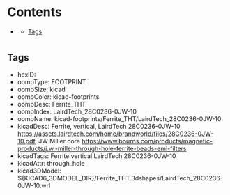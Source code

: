 



Contents
========

* [](#)
	* [Tags](#tags)

# 

## Tags

- hexID: 
- oompType: FOOTPRINT
- oompSize: kicad
- oompColor: kicad-footprints
- oompDesc: Ferrite_THT
- oompIndex: LairdTech_28C0236-0JW-10
- oompName: kicad-footprints/Ferrite_THT/LairdTech_28C0236-0JW-10
- kicadDesc: Ferrite, vertical, LairdTech 28C0236-0JW-10, https://assets.lairdtech.com/home/brandworld/files/28C0236-0JW-10.pdf, JW Miller core https://www.bourns.com/products/magnetic-products/j.w.-miller-through-hole-ferrite-beads-emi-filters
- kicadTags: Ferrite vertical LairdTech 28C0236-0JW-10
- kicadAttr: through_hole
- kicad3DModel: ${KICAD6_3DMODEL_DIR}/Ferrite_THT.3dshapes/LairdTech_28C0236-0JW-10.wrl
